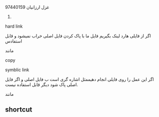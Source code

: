 غزل ارزانیان 97440159

1.

hard link 

اگر از فایلی هارد لینک بگیریم فایل ما با پاک کردن فایل اصلی خراب نمیشود و قابل استفادس

مانند 

copy 

symblic link 

اگر این عمل را روی فایلی انجام دهیممثل اشاره گری است ب فایل اصلی و اگر فایل اصلی پاک شود دیگر قابل استفاده نیست.

مانند 

shortcut
-------------------------------------------------

